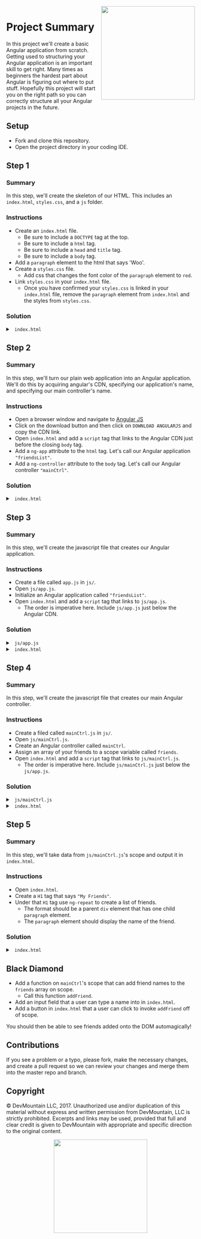 <img src="https://devmounta.in/img/logowhiteblue.png" width="250" align="right">

# Project Summary

In this project we'll create a basic Angular application from scratch. Getting used to structuring your Angular application is an important skill to get right. Many times as beginners the hardest part about Angular is figuring out where to put stuff. Hopefully this project will start you on the right path so you can correctly structure all your Angular projects in the future.

## Setup

* Fork and clone this repository.
* Open the project directory in your coding IDE.

## Step 1

### Summary

In this step, we'll create the skeleton of our HTML. This includes an `index.html`, `styles.css`, and a `js` folder.

### Instructions

* Create an `index.html` file.
  * Be sure to include a `DOCTYPE` tag at the top.
  * Be sure to include a `html` tag.
  * Be sure to include a `head` and `title` tag.
  * Be sure to include a `body` tag.
* Add a `paragraph` element to the html that says 'Woo'.
* Create a `styles.css` file.
  * Add css that changes the font color of the `paragraph` element to `red`.
* Link `styles.css` in your `index.html` file.
  * Once you have confirmed your `styles.css` is linked in your `index.html` file, remove the `paragraph` element from `index.html` and the styles from `styles.css`.

### Solution

<details>

<summary> <code> index.html </code> </summary>

```html
<!DOCTYPE html>
<html>
  <head>
    <title>My first angular app!</title>

    <link rel="stylesheet" href="./styles.css">
  </head>

  <body>
    
  </body>
</html>
```

</details>

## Step 2

### Summary

In this step, we'll turn our plain web application into an Angular application. We'll do this by acquiring angular's CDN, specifying our application's name, and specifying our main controller's name.

### Instructions

* Open a browser window and navigate to <a href="https://angularjs.org/">Angular JS</a>
* Click on the download button and then click on `DOWNLOAD ANGULARJS` and copy the CDN link.
* Open `index.html` and add a `script` tag that links to the Angular CDN just before the closing `body` tag.
* Add a `ng-app` attribute to the `html` tag. Let's call our Angular application `"friendsList"`.
* Add a `ng-controller` attribute to the `body` tag. Let's call our Angular controller `"mainCtrl"`.

### Solution

<details>

<summary> <code> index.html </code> </summary>

```html
<!DOCTYPE html>
<html ng-app="friendsList">
  <head>
    <title>My first angular app!</title>

    <link rel="stylesheet" href="./styles.css">
  </head>

  <body ng-controller="mainCtrl">

    <script src="https://ajax.googleapis.com/ajax/libs/angularjs/1.2.32/angular.min.js"></script>
  </body>
</html>
```

</details>

## Step 3

### Summary

In this step, we'll create the javascript file that creates our Angular application.

### Instructions

* Create a file called `app.js` in `js/`.
* Open `js/app.js`.
* Initialize an Angular application called `"friendsList"`.
* Open `index.html` and add a `script` tag that links to `js/app.js`.
  * The order is imperative here. Include `js/app.js` just below the Angular CDN.

### Solution

<details>

<summary> <code> js/app.js </code> </summary>

```js
angular.module("friendsList", []);
```

</details>

<details>

<summary> <code> index.html </code> </summary>

```html
<!DOCTYPE html>
<html ng-app="friendsList">
  <head>
    <title>My first angular app!</title>

    <link rel="stylesheet" href="./styles.css">
  </head>

  <body ng-controller="mainCtrl">

    <script src="https://ajax.googleapis.com/ajax/libs/angularjs/1.2.32/angular.min.js"></script>
    <script src="./js/app.js"></script>
  </body>
</html>
```

</details>

## Step 4

### Summary

In this step, we'll create the javascript file that creates our main Angular controller.

### Instructions

* Create a filed called `mainCtrl.js` in `js/`.
* Open `js/mainCtrl.js`.
* Create an Angular controller called `mainCtrl`.
* Assign an array of your friends to a scope variable called `friends`.
* Open `index.html` and add a `script` tag that links to `js/mainCtrl.js`.
  * The order is imperative here. Include `js/mainCtrl.js` just below the `js/app.js`.

### Solution

<details>

<summary> <code> js/mainCtrl.js </code> </summary>

```js
angular.module('friendsList').controller('mainCtrl', function($scope){
  $scope.friends = [ 'Garry', 'Jerry', 'Larry', 'Perry', 'Mary' ];
});
```

</details>

<details>

<summary> <code> index.html </code> </summary>

```html
<!DOCTYPE html>
<html ng-app="friendsList">
  <head>
    <title>My first angular app!</title>

    <link rel="stylesheet" href="./styles.css">
  </head>

  <body ng-controller="mainCtrl">

    <script src="https://ajax.googleapis.com/ajax/libs/angularjs/1.2.32/angular.min.js"></script>
    <script src="./js/app.js"></script>
    <script src="./js/mainCtrl.js"></script>
  </body>
</html>
```

</details>

## Step 5

### Summary

In this step, we'll take data from `js/mainCtrl.js`'s scope and output it in `index.html`.

### Instructions

* Open `index.html`.
* Create a `H1` tag that says `"My Friends"`.
* Under that `H1` tag use `ng-repeat` to create a list of friends.
  * The format should be a parent `div` element that has one child `paragraph` element.
  * The `paragraph` element should display the name of the friend.

### Solution

<details>

<summary> <code> index.html </code> </summary>

```html
<!DOCTYPE html>
<html ng-app="friendsList">
  <head>
    <title>My first angular app!</title>

    <link rel="stylesheet" href="./styles.css">
  </head>

  <body ng-controller="mainCtrl">

    <h1>My Friends</h1>
    <div ng-repeat="friend in friends">
      <p>{{ friend }}</p>
    </div>

    <script src="https://ajax.googleapis.com/ajax/libs/angularjs/1.2.32/angular.min.js"></script>
    <script src="js/app.js"></script>
    <script src="js/mainCtrl.js"></script>
  </body>
</html>
```

</details>

## Black Diamond

* Add a function on `mainCtrl`'s scope that can add friend names to the `friends` array on scope.
  * Call this function `addFriend`.
* Add an input field that a user can type a name into in `index.html`.
* Add a button in `index.html` that a user can click to invoke `addFriend` off of scope.

You should then be able to see friends added onto the DOM automagically!

## Contributions

If you see a problem or a typo, please fork, make the necessary changes, and create a pull request so we can review your changes and merge them into the master repo and branch.

## Copyright

© DevMountain LLC, 2017. Unauthorized use and/or duplication of this material without express and written permission from DevMountain, LLC is strictly prohibited. Excerpts and links may be used, provided that full and clear credit is given to DevMountain with appropriate and specific direction to the original content.

<p align="center">
<img src="https://devmounta.in/img/logowhiteblue.png" width="250">
</p>
